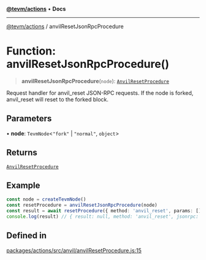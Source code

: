 [**@tevm/actions**](../README.md) • **Docs**

***

[@tevm/actions](../globals.md) / anvilResetJsonRpcProcedure

# Function: anvilResetJsonRpcProcedure()

> **anvilResetJsonRpcProcedure**(`node`): [`AnvilResetProcedure`](../type-aliases/AnvilResetProcedure.md)

Request handler for anvil_reset JSON-RPC requests.
If the node is forked, anvil_reset will reset to the forked block.

## Parameters

• **node**: `TevmNode`\<`"fork"` \| `"normal"`, `object`\>

## Returns

[`AnvilResetProcedure`](../type-aliases/AnvilResetProcedure.md)

## Example

```ts
const node = createTevmNode()
const resetProcedure = anvilResetJsonRpcProcedure(node)
const result = await resetProcedure({ method: 'anvil_reset', params: [], id: 1, jsonrpc: '2.0' })
console.log(result) // { result: null, method: 'anvil_reset', jsonrpc: '2.0', id: 1 }
```

## Defined in

[packages/actions/src/anvil/anvilResetProcedure.js:15](https://github.com/evmts/tevm-monorepo/blob/main/packages/actions/src/anvil/anvilResetProcedure.js#L15)
